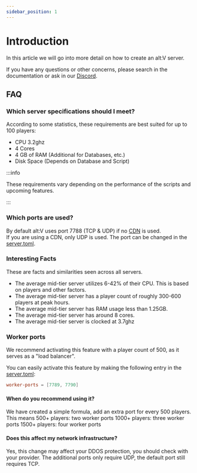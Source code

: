 ```yaml
---
sidebar_position: 1
---
```


# Introduction
In this article we will go into more detail on how to create an alt:V server.

If you have any questions or other concerns, please search in the documentation or ask in our [Discord](https://discord.gg/altv).

## FAQ

### Which server specifications should I meet?

According to some statistics, these requirements are best suited for up to 100 players:
- CPU 3.2ghz
- 4 Cores
- 4 GB of RAM (Additional for Databases, etc.)
- Disk Space (Depends on Database and Script)

:::info

These requirements vary depending on the performance of the scripts and upcoming features.

:::

### Which ports are used?

By default alt:V uses port 7788 (TCP & UDP) if no [CDN](~/articles/cdn.md) is used.<br/>
If you are using a CDN, only UDP is used.
The port can be changed in the [server.toml](../getting_started/configuration_files/server_configuration.md).

### Interesting Facts

These are facts and similarities seen across all servers.

- The average mid-tier server utilizes 6-42% of their CPU. This is based on players and other factors.
- The average mid-tier server has a player count of roughly 300-600 players at peak hours.
- The average mid-tier server has RAM usage less than 1.25GB.
- The average mid-tier server has around 8 cores.
- The average mid-tier server is clocked at 3.7ghz



### Worker ports

We recommend activating this feature with a player count of 500, as it serves as a "load balancer".

You can easily activate this feature by making the following entry in the [server.toml](../getting_started/configuration_files/server_configuration.md):
```toml
worker-ports = [7789, 7790]
```

#### When do you recommend using it?
We have created a simple formula, add an extra port for every 500 players. This means
500+ players: two worker ports
1000+ players: three worker ports
1500+ players: four worker ports

#### Does this affect my network infrastructure?
Yes, this change may affect your DDOS protection, you should check with your provider. The additional ports only require UDP, the default port still requires TCP.
